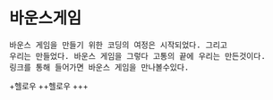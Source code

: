 <h1>바운스게임</h1> 
<pre>바운스 게임을 만들기 위한 코딩의 여정은 시작되었다. 그리고
우리는 만들었다. 바운스 게임을 그렇다 고통의 끝에 우리는 만든것이다.
링크를 통해 들어가면 바운스 게임을 만나볼수있다.</pre> 
</hr>
 +헬로우
   ++헬로우
   +++
